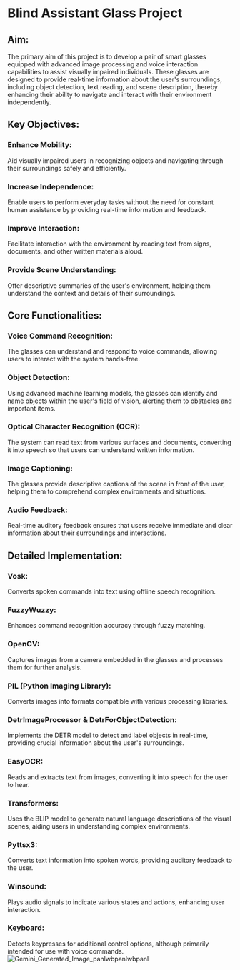 
# Blind Assistant Glass Project 

## Aim:
The primary aim of this project is to develop a pair of smart glasses equipped with advanced image processing and voice interaction capabilities to assist visually impaired individuals. These glasses are designed to provide real-time information about the user's surroundings, including object detection, text reading, and scene description, thereby enhancing their ability to navigate and interact with their environment independently.

## Key Objectives:
### Enhance Mobility: 
Aid visually impaired users in recognizing objects and navigating through their surroundings safely and efficiently.
### Increase Independence: 
Enable users to perform everyday tasks without the need for constant human assistance by providing real-time information and feedback.
### Improve Interaction: 
Facilitate interaction with the environment by reading text from signs, documents, and other written materials aloud.
### Provide Scene Understanding: 
Offer descriptive summaries of the user's environment, helping them understand the context and details of their surroundings.

## Core Functionalities:
### Voice Command Recognition: 
The glasses can understand and respond to voice commands, allowing users to interact with the system hands-free.
### Object Detection: 
Using advanced machine learning models, the glasses can identify and name objects within the user's field of vision, alerting them to obstacles and important items.
### Optical Character Recognition (OCR): 
The system can read text from various surfaces and documents, converting it into speech so that users can understand written information.
### Image Captioning: 
The glasses provide descriptive captions of the scene in front of the user, helping them to comprehend complex environments and situations.
### Audio Feedback: 
Real-time auditory feedback ensures that users receive immediate and clear information about their surroundings and interactions.

## Detailed Implementation:
### Vosk: 
Converts spoken commands into text using offline speech recognition.
### FuzzyWuzzy: 
Enhances command recognition accuracy through fuzzy matching.
### OpenCV: 
Captures images from a camera embedded in the glasses and processes them for further analysis.
### PIL (Python Imaging Library): 
Converts images into formats compatible with various processing libraries.
### DetrImageProcessor & DetrForObjectDetection: 
Implements the DETR model to detect and label objects in real-time, providing crucial information about the user's surroundings.
### EasyOCR: 
Reads and extracts text from images, converting it into speech for the user to hear.
### Transformers: 
Uses the BLIP model to generate natural language descriptions of the visual scenes, aiding users in understanding complex environments.
### Pyttsx3: 
Converts text information into spoken words, providing auditory feedback to the user.
### Winsound: 
Plays audio signals to indicate various states and actions, enhancing user interaction.
### Keyboard: 
Detects keypresses for additional control options, although primarily intended for use with voice commands.
![Gemini_Generated_Image_panlwbpanlwbpanl](https://github.com/Sarim043/AI-Projects/assets/173757190/28bb2e1f-576b-4577-92f2-b30371d2ce69)
